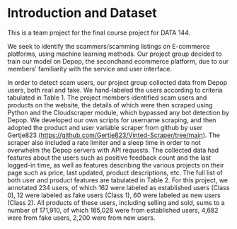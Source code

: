 # Introduction and Dataset
This is a team project for the final course project for DATA 144.

We seek to identify the scammers/scamming listings on E-commerce platforms, using machine learning methods. Our project group decided to train our model on Depop, the secondhand ecommerce platform, due to our members’ familiarity with the service and user interface.

In order to detect scam users, our project group collected data from Depop users, both real and fake. We hand-labeled the users according to criteria tabulated in Table 1. The project members identified scam users and products on the website, the details of which were then scraped using Python and the Cloudscraper module, which bypassed any bot detection by Depop. We developed our own scripts for username scraping, and then adopted the product and user variable scraper from github by user Gertje823 (https://github.com/Gertje823/Vinted-Scraper/tree/main). The scraper also included a rate limiter and a sleep time in order to not overwhelm the Depop servers with API requests. The collected data had features about the users such as positive feedback count and the last logged-in time, as well as features describing the various projects on their page such as price, last updated, product descriptions, etc. The full list of both user and product features are tabulated in Table 2. For this project, we annotated 234 users, of which 162 were labeled as established users (Class 0), 12 were labeled as fake users (Class 1), 60 were labeled as new users (Class 2). All products of these users, including selling and sold, sums to a number of 171,910, of which 165,028 were from established users, 4,682 were from fake users, 2,200 were from new users.
